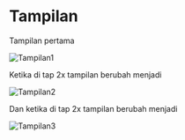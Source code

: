 # Tampilan
Tampilan pertama

![Tampilan1]()

Ketika di tap 2x tampilan berubah menjadi

![Tampilan2]()

Dan ketika di tap 2x tampilan berubah menjadi

![Tampilan3]()
